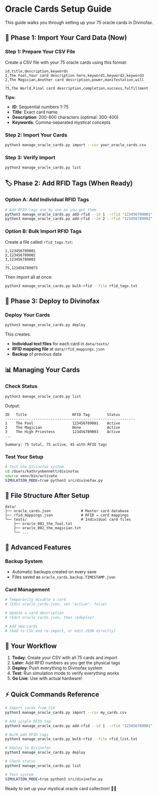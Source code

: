 # Oracle Cards Setup Guide

This guide walks you through setting up your 75 oracle cards in Divinofax.

## 🎯 **Phase 1: Import Your Card Data (Now)**

### Step 1: Prepare Your CSV File
Create a CSV file with your 75 oracle cards using this format:

```csv
id,title,description,keywords
1,The Fool,Your card description here,keyword1,keyword2,keyword3
2,The Magician,Another card description,power,manifestation,will
...
75,The World,Final card description,completion,success,fulfillment
```

**Tips:**
- **ID**: Sequential numbers 1-75
- **Title**: Exact card name
- **Description**: 200-800 characters (optimal: 300-400)
- **Keywords**: Comma-separated mystical concepts

### Step 2: Import Your Cards
```bash
python3 manage_oracle_cards.py import --csv your_oracle_cards.csv
```

### Step 3: Verify Import
```bash
python3 manage_oracle_cards.py list
```

## 🏷️ **Phase 2: Add RFID Tags (When Ready)**

### Option A: Add Individual RFID Tags
```bash
# Add RFID tags one by one as you get them
python3 manage_oracle_cards.py add-rfid --id 1 --rfid "123456789001"
python3 manage_oracle_cards.py add-rfid --id 2 --rfid "123456789002"
```

### Option B: Bulk Import RFID Tags
Create a file called `rfid_tags.txt`:
```
1,123456789001
2,123456789002
3,123456789003
...
75,123456789075
```

Then import all at once:
```bash
python3 manage_oracle_cards.py bulk-rfid --file rfid_tags.txt
```

## 🚀 **Phase 3: Deploy to Divinofax**

### Deploy Your Cards
```bash
python3 manage_oracle_cards.py deploy
```

This creates:
- **Individual text files** for each card in `data/texts/`
- **RFID mapping file** at `data/rfid_mappings.json`
- **Backup** of previous data

## 📊 **Managing Your Cards**

### Check Status
```bash
python3 manage_oracle_cards.py list
```

Output:
```
ID   Title                     RFID Tag        Status  
------------------------------------------------------------
1    The Fool                  123456789001    Active  
2    The Magician              None            Active  
3    The High Priestess        123456789003    Active  
...

Summary: 75 total, 75 active, 45 with RFID tags
```

### Test Your Setup
```bash
# Test the Divinofax system
cd /Users/kathrynbennett/divinofax
source venv/bin/activate
SIMULATION_MODE=true python3 src/divinofax.py
```

## 📁 **File Structure After Setup**

```
data/
├── oracle_cards.json              # Master card database
├── rfid_mappings.json             # RFID → card mappings  
└── texts/                         # Individual card files
    ├── oracle_001_the_fool.txt
    ├── oracle_002_the_magician.txt
    └── ...
```

## 🔧 **Advanced Features**

### Backup System
- Automatic backups created on every save
- Files saved as `oracle_cards.backup.TIMESTAMP.json`

### Card Management
```bash
# Temporarily disable a card
# (Edit oracle_cards.json, set "active": false)

# Update a card description
# (Edit oracle_cards.json, then redeploy)

# Add new cards
# (Add to CSV and re-import, or edit JSON directly)
```

## 🎯 **Your Workflow**

1. **Today**: Create your CSV with all 75 cards and import
2. **Later**: Add RFID numbers as you get the physical tags
3. **Deploy**: Push everything to Divinofax system
4. **Test**: Run simulation mode to verify everything works
5. **Go Live**: Use with actual hardware!

## ⚡ **Quick Commands Reference**

```bash
# Import cards from CSV
python3 manage_oracle_cards.py import --csv my_cards.csv

# Add single RFID tag  
python3 manage_oracle_cards.py add-rfid --id 1 --rfid "123456789001"

# Bulk add RFID tags
python3 manage_oracle_cards.py bulk-rfid --file rfid_list.txt

# Deploy to Divinofax
python3 manage_oracle_cards.py deploy

# Check status
python3 manage_oracle_cards.py list

# Test system
SIMULATION_MODE=true python3 src/divinofax.py
```

Ready to set up your mystical oracle card collection! 🔮✨
